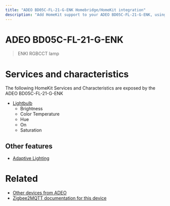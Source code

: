 ```yaml
---
title: "ADEO BD05C-FL-21-G-ENK Homebridge/HomeKit integration"
description: "Add HomeKit support to your ADEO BD05C-FL-21-G-ENK, using Homebridge, Zigbee2MQTT and homebridge-z2m."
---
```

<!---
This file has been GENERATED using src/docgen/docgen.ts
DO NOT EDIT THIS FILE MANUALLY!
-->
# ADEO BD05C-FL-21-G-ENK
> ENKI RGBCCT lamp


# Services and characteristics
The following HomeKit Services and Characteristics are exposed by
the ADEO BD05C-FL-21-G-ENK

* [Lightbulb](../../light.md)
  * Brightness
  * Color Temperature
  * Hue
  * On
  * Saturation

## Other features
* [Adaptive Lighting](../../light.md)

# Related
* [Other devices from ADEO](../index.md#adeo)
* [Zigbee2MQTT documentation for this device](https://www.zigbee2mqtt.io/devices/BD05C-FL-21-G-ENK.html)